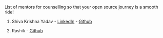 List of mentors for counselling so that your open source journey is a smooth ride!

1. Shiva Krishna Yadav - [LinkedIn](http://linkedin.com/in/shivakirshna9) - 
                      [Github](http://github.com/shivakirshna9)

2. Rashik - [Github](http://github.com/rashikansar)

